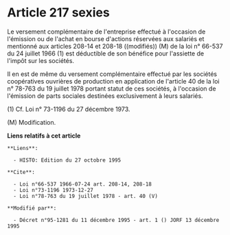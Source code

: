 # Article 217 sexies

Le versement complémentaire de l'entreprise effectué à l'occasion de l'émission ou de l'achat en bourse d'actions réservées
aux salariés et mentionné aux articles 208-14 et 208-18 ((modifiés)) (M) de la loi n° 66-537 du 24 juillet 1966 (1) est
déductible de son bénéfice pour l'assiette de l'impôt sur les sociétés.

Il en est de même du versement complémentaire effectué par les sociétés coopératives ouvrières de production en application
de l'article 40 de la loi n° 78-763 du 19 juillet 1978 portant statut de ces sociétés, à l'occasion de l'émission de parts
sociales destinées exclusivement à leurs salariés.

(1) Cf. Loi n° 73-1196 du 27 décembre 1973.

(M) Modification.

**Liens relatifs à cet article**

	**Liens**:

	  - HISTO: Edition du 27 octobre 1995

	**Cite**:

	  - Loi n°66-537 1966-07-24 art. 208-14, 208-18
	  - Loi n°73-1196 1973-12-27
	  - Loi n°78-763 du 19 juillet 1978 - art. 40 (V)

	**Modifié par**:

	  - Décret n°95-1281 du 11 décembre 1995 - art. 1 () JORF 13 décembre 1995
